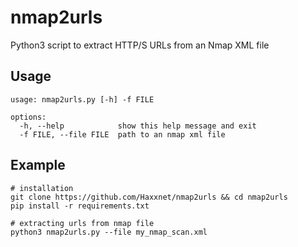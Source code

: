 # nmap2urls
Python3 script to extract HTTP/S URLs from an Nmap XML file

## Usage

````
usage: nmap2urls.py [-h] -f FILE

options:
  -h, --help            show this help message and exit
  -f FILE, --file FILE  path to an nmap xml file
````

## Example

````
# installation
git clone https://github.com/Haxxnet/nmap2urls && cd nmap2urls
pip install -r requirements.txt

# extracting urls from nmap file
python3 nmap2urls.py --file my_nmap_scan.xml
````
